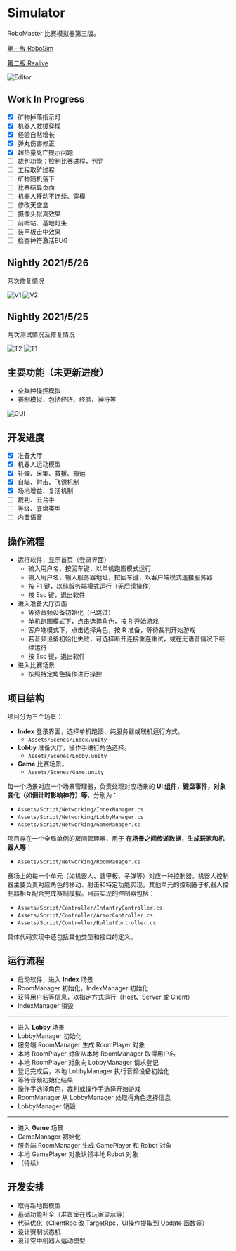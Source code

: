 ﻿# Simulator

RoboMaster 比赛模拟器第三版。

[第一版 RoboSim](https://github.com/scutbot/RoboSim) 

[第二版 Realive](https://github.com/scutbot/Realive)

![Editor](Images/Editor.png)

## Work In Progress

- [x] 矿物掉落指示灯
- [x] 机器人救援穿模
- [x] 经验自然增长
- [x] 弹丸伤害修正
- [x] 超热量死亡提示问题
- [ ] 裁判功能：控制比赛进程，判罚
- [ ] 工程取矿过程
- [ ] 矿物随机落下
- [ ] 比赛结算页面
- [ ] 机器人移动不连续、穿模
- [ ] 修改天空盒
- [ ] 摄像头拟真效果
- [ ] 前哨站、基地灯条
- [ ] 装甲板击中效果
- [ ] 检查神符激活BUG

## Nightly 2021/5/26

两次修复情况

![V1](Images/Version052621.png)
![V2](Images/Version052521.png)

## Nightly 2021/5/25

两次测试情况及修复情况

![T2](Images/TestRecord052421.png)
![T1](Images/TestRecord052321.png)

## 主要功能（未更新进度）

+ 全兵种操控模拟
+ 赛制模拟，包括经济、经验、神符等

![GUI](Images/GUI.png)

## 开发进度

- [x] 准备大厅
- [x] 机器人运动模型
- [x] 补弹、采集、救援、搬运
- [x] 自瞄、射击、飞镖机制
- [x] 场地增益、复活机制
- [ ] 裁判、云台手
- [ ] 等级、底盘类型
- [ ] 内置语音

## 操作流程

+ 运行软件，显示首页（登录界面）
  + 输入用户名，按回车键，以单机跑图模式运行
  + 输入用户名，输入服务器地址，按回车键，以客户端模式连接服务器
  + 按 F1 键，以纯服务端模式运行（无后续操作）
  + 按 Esc 键，退出软件
+ 进入准备大厅页面
  + 等待音频设备初始化（已跳过）
  + 单机跑图模式下，点击选择角色，按 R 开始游戏
  + 客户端模式下，点击选择角色，按 R 准备，等待裁判开始游戏
  + 若音频设备初始化失败，可选择断开连接重连重试，或在无语音情况下继续运行
  + 按 Esc 键，退出软件
+ 进入比赛场景
  + 按照特定角色操作进行操控

## 项目结构

项目分为三个场景：

+ **Index** 登录界面，选择单机跑图、纯服务器或联机运行方式。
  + `Assets/Scenes/Index.unity`
+ **Lobby** 准备大厅，操作手进行角色选择。
  + `Assets/Scenes/Lobby.unity`
+ **Game** 比赛场景。
  + `Assets/Scenes/Game.unity`

每一个场景对应一个场景管理器，负责处理对应场景的 **UI 组件，键盘事件，对象变化（如倒计时影响神符）等**，分别为：

+ `Assets/Script/Networking/IndexManager.cs`
+ `Assets/Script/Networking/LobbyManager.cs`
+ `Assets/Script/Networking/GameManager.cs`

项目存在一个全局单例的房间管理器，用于 **在场景之间传递数据，生成玩家和机器人等**：

+ `Assets/Script/Networking/RoomManager.cs`

赛场上的每一个单元（如机器人、装甲板、子弹等）对应一种控制器。机器人控制器主要负责对应角色的移动、射击和特定功能实现。其他单元的控制器于机器人控制器相互配合完成赛制模拟。目前实现的控制器包括：

+ `Assets/Script/Controller/InfantryController.cs`
+ `Assets/Script/Controller/ArmorController.cs`
+ `Assets/Script/Controller/BulletController.cs`

具体代码实现中还包括其他类型和接口的定义。

## 运行流程

+ 启动软件，进入 **Index** 场景
+ RoomManager 初始化，IndexManager 初始化
+ 获得用户名等信息，以指定方式运行（Host、Server 或 Client）
+ IndexManager 销毁

-----

+ 进入 **Lobby** 场景
+ LobbyManager 初始化
+ 服务端 RoomManager 生成 RoomPlayer 对象
+ 本地 RoomPlayer 对象从本地 RoomManager 取得用户名
+ 本地 RoomPlayer 对象向 LobbyManager 请求登记
+ 登记完成后，本地 LobbyManager 执行音频设备初始化
+ 等待音频初始化结果
+ 操作手选择角色，裁判或操作手选择开始游戏
+ RoomManager 从 LobbyManager 处取得角色选择信息
+ LobbyManager 销毁

-----

+ 进入 **Game** 场景
+ GameManager 初始化
+ 服务端 RoomManager 生成 GamePlayer 和 Robot 对象
+ 本地 GamePlayer 对象认领本地 Robot 对象
+ （待续）

## 开发安排

+ 取得新地图模型
+ 基础功能补全（准备室在线玩家显示等）
+ 代码优化（ClientRpc 改 TargetRpc，UI操作提取到 Update 函数等）
+ 设计赛制状态机
+ 设计空中机器人运动模型